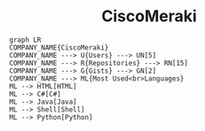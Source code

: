 <h1 align="center">CiscoMeraki</h1>

```mermaid
graph LR
COMPANY_NAME{CiscoMeraki}
COMPANY_NAME ---> U{Users} ---> UN[5]
COMPANY_NAME ---> R{Repositories} ---> RN[15]
COMPANY_NAME ---> G{Gists} ---> GN[2]
COMPANY_NAME ---> ML{Most Used<br>Languages}
ML --> HTML[HTML]
ML --> C#[C#]
ML --> Java[Java]
ML --> Shell[Shell]
ML --> Python[Python]
```
